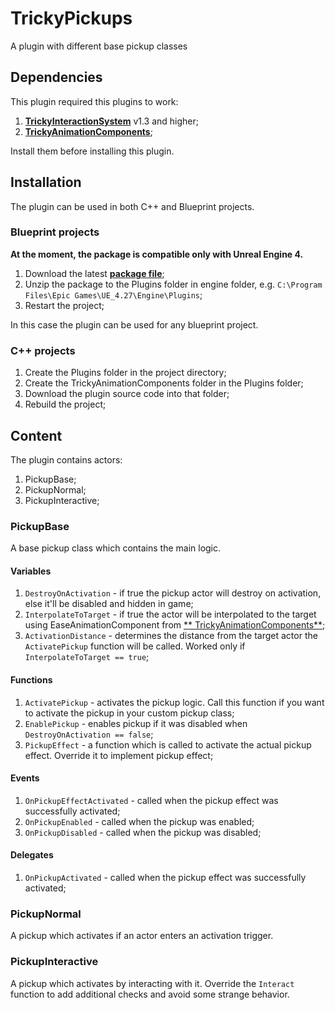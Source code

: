 # TrickyPickups

A plugin with different base pickup classes

## Dependencies

This plugin required this plugins to work:

1. [**TrickyInteractionSystem**](https://github.com/TrickyFatCat/TrickyInteractionSystem/releases) v1.3 and higher;
2. [**TrickyAnimationComponents**](https://github.com/TrickyFatCat/TrickyAnimationComponents/releases);

Install them before installing this plugin.

## Installation

The plugin can be used in both C++ and Blueprint projects.

### Blueprint projects

**At the moment, the package is compatible only with Unreal Engine 4.**

1. Download the latest [**package file**](https://github.com/TrickyFatCat/TrickyPickups/releases);
2. Unzip the package to the Plugins folder in engine folder, e.g. `C:\Program Files\Epic Games\UE_4.27\Engine\Plugins`;
3. Restart the project;

In this case the plugin can be used for any blueprint project.

### C++ projects

1. Create the Plugins folder in the project directory;
2. Create the TrickyAnimationComponents folder in the Plugins folder;
3. Download the plugin source code into that folder;
4. Rebuild the project;

## Content

The plugin contains actors:

1. PickupBase;
2. PickupNormal;
3. PickupInteractive;

### PickupBase

A base pickup class which contains the main logic.

#### Variables

1. `DestroyOnActivation` - if true the pickup actor will destroy on activation, else it'll be disabled and hidden in
   game;
2. `InterpolateToTarget` - if true the actor will be interpolated to the target using EaseAnimationComponent from [**
   TrickyAnimationComponents**](https://github.com/TrickyFatCat/TrickyAnimationComponents);
3. `ActivationDistance` - determines the distance from the target actor the `ActivatePickup` function will be called.
   Worked only if `InterpolateToTarget == true`;

#### Functions

1. `ActivatePickup` - activates the pickup logic. Call this function if you want to activate the pickup in your custom
   pickup class;
2. `EnablePickup` - enables pickup if it was disabled when `DestroyOnActivation == false`;
3. `PickupEffect` - a function which is called to activate the actual pickup effect. Override it to implement pickup
   effect;

#### Events

1. `OnPickupEffectActivated` - called when the pickup effect was successfully activated;
2. `OnPickupEnabled` - called when the pickup was enabled;
3. `OnPickupDisabled` - called when the pickup was disabled;

#### Delegates

1. `OnPickupActivated` - called when the pickup effect was successfully activated;

### PickupNormal

A pickup which activates if an actor enters an activation trigger.

### PickupInteractive

A pickup which activates by interacting with it. Override the `Interact` function to add additional checks and avoid
some strange behavior.